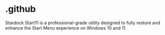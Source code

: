 # .github
Stardock Start11 is a professional-grade utility designed to fully restore and enhance the Start Menu experience on Windows 10 and 11.
